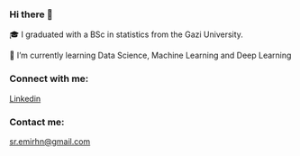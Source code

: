 ### Hi there 👋

🎓 I graduated with a BSc in statistics from the Gazi University.

🌱 I’m currently learning Data Science, Machine Learning and Deep Learning


### Connect with me:

[Linkedin](https://www.linkedin.com/in/emirhansilsupur/)

### Contact me:

sr.emirhn@gmail.com


